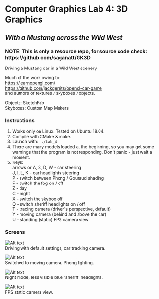 # Computer Graphics Lab 4: 3D Graphics
<h2><i>With a Mustang across the Wild West</i></h2>

<h3><b>NOTE: This is only a resource repo, for source code check: https://github.com/saganatt/GK3D</b></h3>

Driving a Mustang car in a Wild West scenery<br>

Much of the work owing to:<br>
https://learnopengl.com/<br>
https://github.com/jackgerrits/opengl-car-game<br>
and authors of textures / skyboxes / objects.<br>

Objects: SketchFab<br>
Skyboxes: Custom Map Makers<br>

<h3>Instructions</h3>

1. Works only on Linux. Tested on Ubuntu 18.04.<br>
2. Compile with CMake & make.<br>
3. Launch with: ` ./Lab_4` <br>
4. There are many models loaded at the beginning, so you may get some warnings that the program is not responding. Don't panic - just wait a moment.<br>
5. Keys:<br>
arrows or A, S, D, W - car steering<br>
J, I, L, K - car headlights steering<br>
P - switch between Phong / Gouraud shading<br>
F - switch the fog on / off<br>
Z - day<br>
C - night<br>
X - switch the skybox off<br>
Q - switch sheriff headlights on / off<br>
T - tracing camera (driver's perspective, default)<br>
Y - moving camera (behind and above the car)<br>
U - standing (static) FPS camera view<br>

<h3>Screens</h3>

![Alt text](media/Mustang1.png?raw=true "Default mode")<br>
Driving with default settings, car tracking camera.

![Alt text](media/Mustang2.png?raw=true "Moving camera")<br>
Switched to moving camera. Phong lighting.

![Alt text](media/Mustang3.png?raw=true "Night and sheriff")<br>
Night mode, less visible blue 'sheriff' headlights.

![Alt text](media/Mustang4.png?raw=true "FPS camera")<br>
FPS static camera view.
